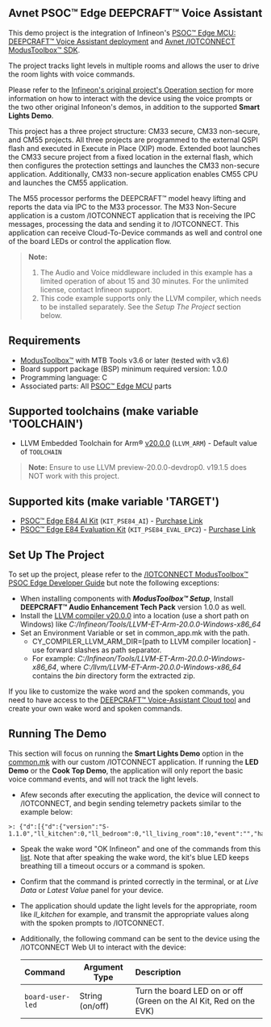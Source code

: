 ## Avnet PSOC™ Edge DEEPCRAFT™ Voice Assistant

This demo project is the integration of 
Infineon's [PSOC™ Edge MCU: DEEPCRAFT™ Voice Assistant deployment](https://github.com/Infineon/mtb-example-psoc-edge-voice-assistant-deploy)
and [Avnet /IOTCONNECT ModusToolbox&trade; SDK](https://github.com/avnet-iotconnect/avnet-iotc-mtb-sdk). 

The project tracks light levels in multiple rooms and allows the user to 
drive the room lights with voice commands.

Please refer to the 
[Infineon's original project's Operation section](https://github.com/Infineon/mtb-example-psoc-edge-voice-assistant-deploy?tab=readme-ov-file#operation)
for more information on how to interact with the device using the voice prompts or the two other original Infoneon's demos, 
in addition to the supported **Smart Lights Demo**.

This project has a three project structure: CM33 secure, CM33 non-secure, and CM55 projects. All three projects are programmed to the external QSPI flash and executed in Execute in Place (XIP) mode. Extended boot launches the CM33 secure project from a fixed location in the external flash, which then configures the protection settings and launches the CM33 non-secure application. Additionally, CM33 non-secure application enables CM55 CPU and launches the CM55 application.

The M55 processor performs the DEEPCRAFT™ model heavy lifting and reports the data via IPC to the M33 processor.
The M33 Non-Secure application is a custom /IOTCONNECT application that is receiving the IPC messages, 
processing the data and sending it to /IOTCONNECT. 
This application can receive Cloud-To-Device commands as well and control one of the board LEDs or control the application flow.    

> **Note:**
> 1. The Audio and Voice middleware included in this example has a limited operation of about 15 and 30 minutes. For the unlimited license, contact Infineon support.
> 2. This code example supports only the LLVM compiler, which needs to be installed separately. See the *Setup The Project* section below.

## Requirements

- [ModusToolbox&trade;](https://www.infineon.com/modustoolbox) with MTB Tools v3.6 or later (tested with v3.6)
- Board support package (BSP) minimum required version: 1.0.0
- Programming language: C
- Associated parts: All [PSOC&trade; Edge MCU](https://www.infineon.com/products/microcontroller/32-bit-psoc-arm-cortex/32-bit-psoc-edge-arm) parts

## Supported toolchains (make variable 'TOOLCHAIN')

- LLVM Embedded Toolchain for Arm&reg; [v20.0.0](https://github.com/ARM-software/LLVM-embedded-toolchain-for-Arm/releases/tag/preview-20.0.0-devdrop0) (`LLVM_ARM`) - Default value of `TOOLCHAIN`

> **Note:**
> Ensure to use LLVM preview-20.0.0-devdrop0. v19.1.5 does NOT work with this project. 

## Supported kits (make variable 'TARGET')

- [PSOC&trade; Edge E84 AI Kit](https://www.infineon.com/KIT_PSE84_AI) (`KIT_PSE84_AI`) -
[Purchase Link](https://www.newark.com/infineon/kitpse84aitobo1/ai-eval-kit-32bit-arm-cortex-m55f/dp/49AM4459)
- [PSOC&trade; Edge E84 Evaluation Kit](https://www.infineon.com/KIT_PSE84_EVAL) (`KIT_PSE84_EVAL_EPC2`) -
[Purchase Link](https://www.newark.com/infineon/kitpse84evaltobo1/eval-kit-32bit-arm-cortex-m55f/dp/49AM4460)

## Set Up The Project

To set up the project, please refer to the 
[/IOTCONNECT ModusToolbox&trade; PSOC Edge Developer Guide](DEVELOPER_GUIDE.md)
but note the following exceptions:
 - When installing components with ***ModusToolbox&trade; Setup***, Install **DEEPCRAFT™ Audio Enhancement Tech Pack** version 1.0.0 as well.
 - Install the [LLVM compiler v20.0.0](https://github.com/ARM-software/LLVM-embedded-toolchain-for-Arm/releases/tag/preview-20.0.0-devdrop0)
into a location (use a short path on Windows) like *C:/Infineon/Tools/LLVM-ET-Arm-20.0.0-Windows-x86_64*
 - Set an Environment Variable or set in common_app.mk with the path.
   - CY_COMPILER_LLVM_ARM_DIR=[path to LLVM compiler location] - use forward slashes as path separator. 
   - For example: *C:/Infineon/Tools/LLVM-ET-Arm-20.0.0-Windows-x86_64*, where  *C:/llvm/LLVM-ET-Arm-20.0.0-Windows-x86_64* contains the *bin* directory form the extracted zip.

If you like to customize the wake word and the spoken commands, you need to have access to the [DEEPCRAFT&trade; Voice-Assistant Cloud tool](https://deepcraft-voice-assistant.infineon.com/) and create your own wake word and spoken commands.

## Running The Demo

This section will focus on running the **Smart Lights Demo** option in the [common.mk](common.mk) with our custom /IOTCONNECT application. 
If running the **LED Demo** or the **Cook Top Demo**, the application will only report the basic voice command events, 
and will not track the light levels.

- Afew seconds after executing the application, the device will connect to /IOTCONNECT, and begin sending telemetry packets similar to the example below:
```
>: {"d":[{"d":{"version":"S-1.1.0","ll_kitchen":0,"ll_bedroom":0,"ll_living_room":10,"event":"","has_event":false,"microphone_active":true}}]}
```

- Speak the wake word "OK Infineon" and one of the commands from this
[list](./proj_cm55/va_models/Smart_Lights_Demo/command_list_Smart_Lights_Demo.txt). 
Note that after speaking the wake word, the kit's blue LED keeps breathing till a timeout occurs or a command is spoken.
- Confirm that the command is printed correctly in the terminal, or at *Live Data* or *Latest Value* panel for your device.
- The application should update the light levels for the appropriate, room like *ll_kitchen* for example,
and transmit the appropriate values along with the spoken prompts to /IOTCONNECT.
- Additionally, the following command can be sent to the device using the /IOTCONNECT Web UI to interact with the device:

    | Command                  | Argument Type     | Description                                                        |
    |:-------------------------|-------------------|:-------------------------------------------------------------------|
    | `board-user-led`         | String (on/off)   | Turn the board LED on or off (Green on the AI Kit, Red on the EVK) |

          
